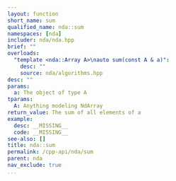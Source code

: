 ```yaml
---
layout: function
short_name: sum
qualified_name: nda::sum
namespaces: [nda]
includer: nda/nda.hpp
brief: ""
overloads:
  "template <nda::Array A>\nauto sum(const A & a)":
    desc: ""
    source: nda/algorithms.hpp
desc: ""
params:
  a: The object of type A
tparams:
  A: Anything modeling NdArray
return_value: The sum of all elements of a
example:
  desc: __MISSING__
  code: __MISSING__
see-also: []
title: nda::sum
permalink: /cpp-api/nda/sum
parent: nda
nav_exclude: true
...
```


